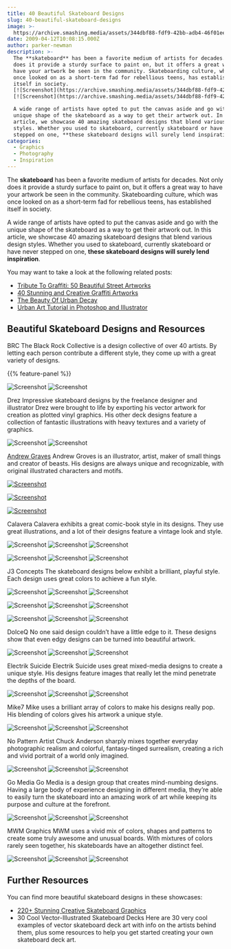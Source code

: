 ```yaml
---
title: 40 Beautiful Skateboard Designs
slug: 40-beautiful-skateboard-designs
image: >-
  https://archive.smashing.media/assets/344dbf88-fdf9-42bb-adb4-46f01eedd629/50d29907-fa5b-4b14-a0f2-d8298cd61d10/skateboard.jpg
date: 2009-04-12T10:08:15.000Z
author: parker-newman
description: >-
  The **skateboard** has been a favorite medium of artists for decades. Not only
  does it provide a sturdy surface to paint on, but it offers a great way to
  have your artwork be seen in the community. Skateboarding culture, which was
  once looked on as a short-term fad for rebellious teens, has established
  itself in society.
  [![Screenshot](https://archive.smashing.media/assets/344dbf88-fdf9-42bb-adb4-46f01eedd629/c664fbc9-5932-4489-bee2-979d937a5e26/web-mwm-2.jpg)](https://www.smashingmagazine.com/2009/04/12/40-beautiful-skateboard-designs/)
  [![Screenshot](https://archive.smashing.media/assets/344dbf88-fdf9-42bb-adb4-46f01eedd629/cd4bba96-9253-4eda-8f7d-d06c49784656/web-mwm-1.jpg)](https://www.smashingmagazine.com/2009/04/12/40-beautiful-skateboard-designs/)

  A wide range of artists have opted to put the canvas aside and go with the
  unique shape of the skateboard as a way to get their artwork out. In this
  article, we showcase 40 amazing skateboard designs that blend various design
  styles. Whether you used to skateboard, currently skateboard or have never
  stepped on one, **these skateboard designs will surely lend inspiration**.
categories:
  - Graphics
  - Photography
  - Inspiration
---
```

The <strong>skateboard</strong> has been a favorite medium of artists for decades. Not only does it provide a sturdy surface to paint on, but it offers a great way to have your artwork be seen in the community. Skateboarding culture, which was once looked on as a short-term fad for rebellious teens, has established itself in society.

A wide range of artists have opted to put the canvas aside and go with the unique shape of the skateboard as a way to get their artwork out. In this article, we showcase 40 amazing skateboard designs that blend various design styles. Whether you used to skateboard, currently skateboard or have never stepped on one, <strong>these skateboard designs will surely lend inspiration</strong>.

You may want to take a look at the following related posts:

*   [Tribute To Graffiti: 50 Beautiful Street Artworks](https://www.smashingmagazine.com/2008/09/tribute-to-graffiti-50-beautiful-graffiti-artworks/)
*   [40 Stunning and Creative Graffiti Artworks](https://www.smashingmagazine.com/2009/05/40-stunning-and-creative-graffiti-artworks/)
*   [The Beauty Of Urban Decay](https://www.smashingmagazine.com/2009/01/the-beauty-of-urban-decay/)
*   [Urban Art Tutorial in Photoshop and Illustrator](https://www.smashingmagazine.com/2009/09/graffiti-art-tutorial-in-photoshop-and-illustrator/)

## Beautiful Skateboard Designs and Resources

BRC
The Black Rock Collective is a design collective of over 40 artists. By letting each person contribute a different style, they come up with a great variety of designs.

{{% feature-panel %}}

<img loading="lazy" decoding="async" src="https://archive.smashing.media/assets/344dbf88-fdf9-42bb-adb4-46f01eedd629/d1721e60-bdc7-435e-bcce-f8a2f4988880/815261221280034.jpg" alt="Screenshot" /> <img loading="lazy" decoding="async" src="https://archive.smashing.media/assets/344dbf88-fdf9-42bb-adb4-46f01eedd629/2954754f-ee48-41a3-af7c-e97f351bfeb4/815261221280230.jpg" alt="Screenshot" />

Drez
Impressive skateboard designs by the freelance designer and illustrator Drez were brought to life by exporting his vector artwork for creation as plotted vinyl graphics. His other deck designs feature a collection of fantastic illustrations with heavy textures and a variety of graphics.

<img loading="lazy" decoding="async" src="https://archive.smashing.media/assets/344dbf88-fdf9-42bb-adb4-46f01eedd629/60a0ffbb-bd84-4eee-b5f9-345a3f1f8aff/ext1.jpg" alt="Screenshot" />

<img loading="lazy" decoding="async" src="https://archive.smashing.media/assets/344dbf88-fdf9-42bb-adb4-46f01eedd629/ae5d151e-9943-4e30-97a5-e0614c6af02c/ext2.jpg" alt="Screenshot" />

<a href="https://www.imakethings.co.uk/">Andrew Graves</a>
Andrew Groves is an illustrator, artist, maker of small things and creator of beasts. His designs are always unique and recognizable, with original illustrated characters and motifs.

<a href="https://www.imakethings.co.uk/"><img loading="lazy" decoding="async" src="https://archive.smashing.media/assets/344dbf88-fdf9-42bb-adb4-46f01eedd629/5c7623ee-382c-4c83-8b7d-9372dacd9157/graves1.jpg" alt="Screenshot" /></a>

<a href="https://www.imakethings.co.uk/"><img loading="lazy" decoding="async" src="https://archive.smashing.media/assets/344dbf88-fdf9-42bb-adb4-46f01eedd629/e7223d44-556d-4b29-99e1-f0e861a246da/graves2.jpg" alt="Screenshot" /></a>

<a href="https://www.imakethings.co.uk/"><img loading="lazy" decoding="async" src="https://archive.smashing.media/assets/344dbf88-fdf9-42bb-adb4-46f01eedd629/61d70674-ad7c-4f4f-b8d0-65eea26c2449/graves3.jpg" alt="Screenshot" /></a>

Calavera
Calavera exhibits a great comic-book style in its designs. They use great illustrations, and a lot of their designs feature a vintage look and style.

<img loading="lazy" decoding="async" src="https://archive.smashing.media/assets/344dbf88-fdf9-42bb-adb4-46f01eedd629/d133b580-4945-4d13-a632-0e09899d8e3e/815261221280464.jpg" alt="Screenshot" /> <img loading="lazy" decoding="async" src="https://archive.smashing.media/assets/344dbf88-fdf9-42bb-adb4-46f01eedd629/6a4d9f74-0b8c-48c4-8f1f-ab34cf2a97b0/815261221280510.jpg" alt="Screenshot" /> <img loading="lazy" decoding="async" src="https://archive.smashing.media/assets/344dbf88-fdf9-42bb-adb4-46f01eedd629/ffa4af0a-8771-4ebf-aa03-c0f8c4f44de2/815261221280539.jpg" alt="Screenshot" />

<img loading="lazy" decoding="async" src="https://archive.smashing.media/assets/344dbf88-fdf9-42bb-adb4-46f01eedd629/e6473f9b-6275-48fe-8a81-f0cc894d70b0/815261221280571.jpg" alt="Screenshot" /> <img loading="lazy" decoding="async" src="https://archive.smashing.media/assets/344dbf88-fdf9-42bb-adb4-46f01eedd629/34aa21e9-4ba6-4ee3-9398-768ee830b731/815261221280597.jpg" alt="Screenshot" /> <img loading="lazy" decoding="async" src="https://archive.smashing.media/assets/344dbf88-fdf9-42bb-adb4-46f01eedd629/e35f66ab-ee02-46f4-afd4-77b1ee2fff63/815261221280625.jpg" alt="Screenshot" />

J3 Concepts
The skateboard designs below exhibit a brilliant, playful style. Each design uses great colors to achieve a fun style.

<img loading="lazy" decoding="async" src="https://archive.smashing.media/assets/344dbf88-fdf9-42bb-adb4-46f01eedd629/8221c610-f7fb-4606-978b-8da1f9cd6a98/815261221280841.gif" alt="Screenshot" /> <img loading="lazy" decoding="async" src="https://archive.smashing.media/assets/344dbf88-fdf9-42bb-adb4-46f01eedd629/ed7f5ba6-c77e-445a-8cb7-f63e2d8998bc/815261221280865.gif" alt="Screenshot" /> <img loading="lazy" decoding="async" src="https://archive.smashing.media/assets/344dbf88-fdf9-42bb-adb4-46f01eedd629/35903ffb-d9af-4369-88c6-1ed8b4045769/815261221280893.gif" alt="Screenshot" />

<img loading="lazy" decoding="async" src="https://archive.smashing.media/assets/344dbf88-fdf9-42bb-adb4-46f01eedd629/26c94287-77db-4063-8b5d-7496afba6bf1/815261221280919.gif" alt="Screenshot" /> <img loading="lazy" decoding="async" src="https://archive.smashing.media/assets/344dbf88-fdf9-42bb-adb4-46f01eedd629/ee422413-4668-46bc-8ef1-5dabb1b4dd0d/815261221280951.gif" alt="Screenshot" /> <img loading="lazy" decoding="async" src="https://archive.smashing.media/assets/344dbf88-fdf9-42bb-adb4-46f01eedd629/ad7fee28-cb5b-421b-b86b-e584784491aa/815261221280974.png" alt="Screenshot" />

<img loading="lazy" decoding="async" src="https://archive.smashing.media/assets/344dbf88-fdf9-42bb-adb4-46f01eedd629/193154d3-b8f5-4d89-b1ec-1d220ad090ed/815261221281004.png" alt="Screenshot" /> <img loading="lazy" decoding="async" src="https://archive.smashing.media/assets/344dbf88-fdf9-42bb-adb4-46f01eedd629/8d530a14-ce78-4880-bdb4-56298afc0f28/815261221281026.png" alt="Screenshot" /> <img loading="lazy" decoding="async" src="https://archive.smashing.media/assets/344dbf88-fdf9-42bb-adb4-46f01eedd629/8b48da15-107c-4172-9187-0cf7e900e427/815261221281053.png" alt="Screenshot" />

DolceQ
No one said design couldn’t have a little edge to it. These designs show that even edgy designs can be turned into beautiful artwork.

<img loading="lazy" decoding="async" src="https://archive.smashing.media/assets/344dbf88-fdf9-42bb-adb4-46f01eedd629/aafe7ff8-a958-4890-8b94-55239d9170bf/815261221281353.jpg" alt="Screenshot" /> <img loading="lazy" decoding="async" src="https://archive.smashing.media/assets/344dbf88-fdf9-42bb-adb4-46f01eedd629/55e3db6a-8fcc-41c9-ab09-fba63f949a43/815261221281370.jpg" alt="Screenshot" /> <img loading="lazy" decoding="async" src="https://archive.smashing.media/assets/344dbf88-fdf9-42bb-adb4-46f01eedd629/3149a841-533f-4b93-a8a4-6ac74ff75052/815261221281399.jpg" alt="Screenshot" />

Electrik Suicide
Electrik Suicide uses great mixed-media designs to create a unique style. His designs feature images that really let the mind penetrate the depths of the board.

<img loading="lazy" decoding="async" src="https://archive.smashing.media/assets/344dbf88-fdf9-42bb-adb4-46f01eedd629/731ec948-6874-49a6-9d2e-7dae8e55ccac/815261221281615.jpg" alt="Screenshot" /> <img loading="lazy" decoding="async" src="https://archive.smashing.media/assets/344dbf88-fdf9-42bb-adb4-46f01eedd629/cf0ede13-21c0-4422-addc-44a26a0d110d/815261221281642.jpg" alt="Screenshot" /> <img loading="lazy" decoding="async" src="https://archive.smashing.media/assets/344dbf88-fdf9-42bb-adb4-46f01eedd629/a1e00174-6f5e-452d-97ea-54ae7af7363d/815261221281667.jpg" alt="Screenshot" />

Mike7
Mike uses a brilliant array of colors to make his designs really pop. His blending of colors gives his artwork a unique style.

<img loading="lazy" decoding="async" src="https://archive.smashing.media/assets/344dbf88-fdf9-42bb-adb4-46f01eedd629/0944b1bc-3afa-4027-888e-6740903fe21a/template-02.jpg" alt="Screenshot" /> <img loading="lazy" decoding="async" src="https://archive.smashing.media/assets/344dbf88-fdf9-42bb-adb4-46f01eedd629/f94b0a03-723e-4d87-8024-556d8bb13312/template-new-03.jpg" alt="Screenshot" /> <img loading="lazy" decoding="async" src="https://archive.smashing.media/assets/344dbf88-fdf9-42bb-adb4-46f01eedd629/d31a2806-bd20-4644-905f-8f8e7c62ccd1/template-01.jpg" alt="Screenshot" />

No Pattern
Artist Chuck Anderson sharply mixes together everyday photographic realism and colorful, fantasy-tinged surrealism, creating a rich and vivid portrait of a world only imagined.

<img loading="lazy" decoding="async" src="https://archive.smashing.media/assets/344dbf88-fdf9-42bb-adb4-46f01eedd629/a090a05c-38cb-4530-9b4a-272fbb23e506/exactmomentpreview.jpg" alt="Screenshot" /> <img loading="lazy" decoding="async" src="https://archive.smashing.media/assets/344dbf88-fdf9-42bb-adb4-46f01eedd629/8af7141e-6d97-4fa9-992d-b0f8374b5cc8/anarchryspreview.jpg" alt="Screenshot" /> <img loading="lazy" decoding="async" src="https://archive.smashing.media/assets/344dbf88-fdf9-42bb-adb4-46f01eedd629/bf9d62bb-68a3-4d9c-9d30-a94aaae1f47b/placespreview.jpg" alt="Screenshot" />

Go Media
Go Media is a design group that creates mind-numbing designs. Having a large body of experience designing in different media, they’re able to easily turn the skateboard into an amazing work of art while keeping its purpose and culture at the forefront.

<img loading="lazy" decoding="async" src="https://archive.smashing.media/assets/344dbf88-fdf9-42bb-adb4-46f01eedd629/048d9237-c32b-40e9-ad9e-3c1c4f7431c9/usonia.jpg" alt="Screenshot" /> <img loading="lazy" decoding="async" src="https://archive.smashing.media/assets/344dbf88-fdf9-42bb-adb4-46f01eedd629/c9e2b26f-2833-40aa-9ab2-faa3f89568d2/boldisbeautiful.jpg" alt="Screenshot" /> <img loading="lazy" decoding="async" src="https://archive.smashing.media/assets/344dbf88-fdf9-42bb-adb4-46f01eedd629/ff099009-9ed0-407b-ab96-7fa650a15d07/closeyoureyes.jpg" alt="Screenshot" />

MWM Graphics
MWM uses a vivid mix of colors, shapes and patterns to create some truly awesome and unusual boards. With mixtures of colors rarely seen together, his skateboards have an altogether distinct feel.

<img loading="lazy" decoding="async" src="https://archive.smashing.media/assets/344dbf88-fdf9-42bb-adb4-46f01eedd629/3e0e090d-9d32-4944-888f-7335c3099c5d/web-mwm-3.jpg" alt="Screenshot" /> <img loading="lazy" decoding="async" src="https://archive.smashing.media/assets/344dbf88-fdf9-42bb-adb4-46f01eedd629/c664fbc9-5932-4489-bee2-979d937a5e26/web-mwm-2.jpg" alt="Screenshot" /> <img loading="lazy" decoding="async" src="https://archive.smashing.media/assets/344dbf88-fdf9-42bb-adb4-46f01eedd629/cd4bba96-9253-4eda-8f7d-d06c49784656/web-mwm-1.jpg" alt="Screenshot" />

## Further Resources

You can find more beautiful skateboard designs in these showcases:

*   [220+ Stunning Creative Skateboard Graphics](https://www.blog.spoongraphics.co.uk/articles/over-220-stunning-creative-skateboard-graphics)
*   30 Cool Vector-Illustrated Skateboard Decks Here are 30 very cool examples of vector skateboard deck art with info on the artists behind them, plus some resources to help you get started creating your own skateboard deck art.

